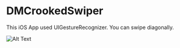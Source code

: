 DMCrookedSwiper
===============

This iOS App used UIGestureRecognizer. You can swipe diagonally.

![Alt Text](http://www.dotup.org/uploda/www.dotup.org5174972.gif)
